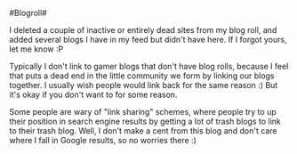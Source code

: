 #Blogroll#

I deleted a couple of inactive or entirely dead sites from my blog roll, and added several blogs I have in my feed but didn't have here. If I forgot yours, let me know :P

Typically I don't link to gamer blogs that don't have blog rolls, because I feel that puts a dead end in the little community we form by linking our blogs together. I usually wish people would link back for the same reason :) But it's okay if you don't want to for some reason.

Some people are wary of "link sharing" schemes, where people try to up their position in search engine results by getting a lot of trash blogs to link to their trash blog. Well, I don't make a cent from this blog and don't care where I fall in Google results, so no worries there :)

